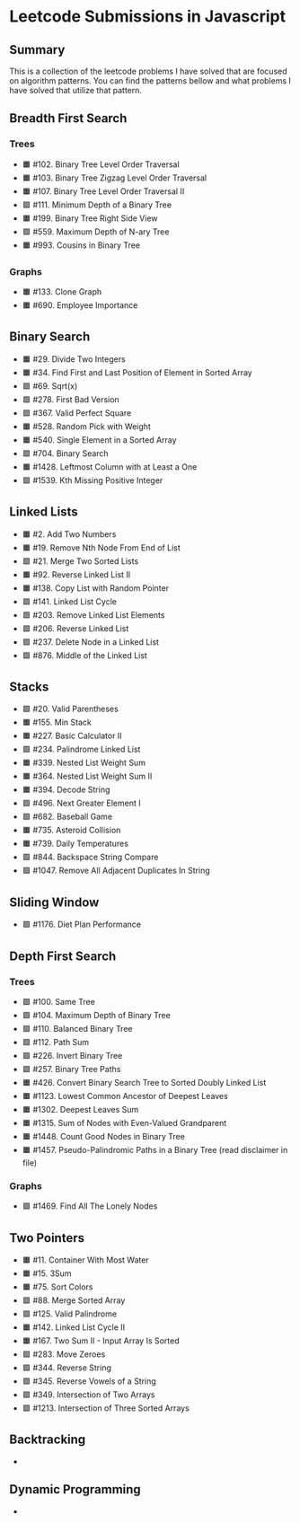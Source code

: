 # Leetcode Submissions in Javascript

## Summary

This is a collection of the leetcode problems I have solved that are focused on algorithm patterns. You can find the patterns bellow and what problems I have solved that utilize that pattern.

## Breadth First Search

### Trees

- 🟧 \#102. Binary Tree Level Order Traversal
- 🟧 \#103. Binary Tree Zigzag Level Order Traversal
- 🟧 \#107. Binary Tree Level Order Traversal II
- 🟩 \#111. Minimum Depth of a Binary Tree
- 🟧 \#199. Binary Tree Right Side View
- 🟩 \#559. Maximum Depth of N-ary Tree
- 🟧 \#993. Cousins in Binary Tree

### Graphs

- 🟧 \#133. Clone Graph
- 🟧 \#690. Employee Importance

## Binary Search

- 🟧 \#29. Divide Two Integers
- 🟧 \#34. Find First and Last Position of Element in Sorted Array
- 🟩 \#69. Sqrt(x)
- 🟩 \#278. First Bad Version
- 🟩 \#367. Valid Perfect Square
- 🟧 \#528. Random Pick with Weight
- 🟧 \#540. Single Element in a Sorted Array
- 🟩 \#704. Binary Search
- 🟧 \#1428. Leftmost Column with at Least a One
- 🟩 \#1539. Kth Missing Positive Integer

## Linked Lists

- 🟧 \#2. Add Two Numbers
- 🟧 \#19. Remove Nth Node From End of List
- 🟩 \#21. Merge Two Sorted Lists
- 🟧 \#92. Reverse Linked List II
- 🟧 \#138. Copy List with Random Pointer
- 🟩 \#141. Linked List Cycle
- 🟩 \#203. Remove Linked List Elements
- 🟩 \#206. Reverse Linked List
- 🟩 \#237. Delete Node in a Linked List
- 🟩 \#876. Middle of the Linked List

## Stacks

- 🟩 \#20. Valid Parentheses
- 🟧 \#155. Min Stack
- 🟧 \#227. Basic Calculator II
- 🟩 \#234. Palindrome Linked List
- 🟧 \#339. Nested List Weight Sum
- 🟧 \#364. Nested List Weight Sum II
- 🟧 \#394. Decode String
- 🟩 \#496. Next Greater Element I
- 🟩 \#682. Baseball Game
- 🟧 \#735. Asteroid Collision
- 🟧 \#739. Daily Temperatures
- 🟩 \#844. Backspace String Compare
- 🟩 \#1047. Remove All Adjacent Duplicates In String

## Sliding Window

- 🟩 \#1176. Diet Plan Performance

## Depth First Search

### Trees

- 🟩 \#100. Same Tree
- 🟩 \#104. Maximum Depth of Binary Tree
- 🟩 \#110. Balanced Binary Tree
- 🟩 \#112. Path Sum
- 🟩 \#226. Invert Binary Tree
- 🟩 \#257. Binary Tree Paths
- 🟧 \#426. Convert Binary Search Tree to Sorted Doubly Linked List
- 🟧 \#1123. Lowest Common Ancestor of Deepest Leaves
- 🟧 \#1302. Deepest Leaves Sum
- 🟧 \#1315. Sum of Nodes with Even-Valued Grandparent
- 🟧 \#1448. Count Good Nodes in Binary Tree
- 🟧 \#1457. Pseudo-Palindromic Paths in a Binary Tree (read disclaimer in file)

### Graphs

- 🟩 \#1469. Find All The Lonely Nodes

## Two Pointers

- 🟧 \#11. Container With Most Water
- 🟧 \#15. 3Sum
- 🟧 \#75. Sort Colors
- 🟩 \#88. Merge Sorted Array
- 🟩 \#125. Valid Palindrome
- 🟧 \#142. Linked List Cycle II
- 🟧 \#167. Two Sum II - Input Array Is Sorted
- 🟩 \#283. Move Zeroes
- 🟩 \#344. Reverse String
- 🟩 \#345. Reverse Vowels of a String
- 🟩 \#349. Intersection of Two Arrays
- 🟩 \#1213. Intersection of Three Sorted Arrays

## Backtracking

-

## Dynamic Programming

-
